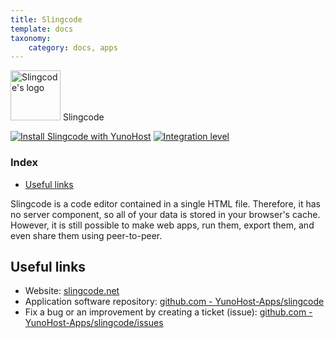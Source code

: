 ```yaml
---
title: Slingcode
template: docs
taxonomy:
    category: docs, apps
---
```


<img src="/images/slingcode_logo.svg" height="80px" alt="Slingcode's logo"> Slingcode

[![Install Slingcode with YunoHost](https://install-app.yunohost.org/install-with-yunohost.png)](https://install-app.yunohost.org/?app=slingcode) [![Integration level](https://dash.yunohost.org/integration/slingcode.svg)](https://dash.yunohost.org/appci/app/slingcode)

### Index

- [Useful links](#useful-links)

Slingcode is a code editor contained in a single HTML file. Therefore, it has no server component, so all of your data is stored in your browser's cache. However, it is still possible to make web apps, run them, export them, and even share them using peer-to-peer.

## Useful links

+ Website: [slingcode.net](https://slingcode.net/)
+ Application software repository: [github.com - YunoHost-Apps/slingcode](https://github.com/chr15m/slingcode)
+ Fix a bug or an improvement by creating a ticket (issue): [github.com - YunoHost-Apps/slingcode/issues](https://github.com/YunoHost-Apps/slingcode_ynh/issues)
